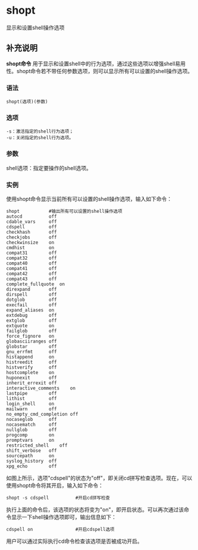 shopt
===

显示和设置shell操作选项

## 补充说明

**shopt命令** 用于显示和设置shell中的行为选项，通过这些选项以增强shell易用性。shopt命令若不带任何参数选项，则可以显示所有可以设置的shell操作选项。

###  语法

```shell
shopt(选项)(参数)
```

###  选项

```shell
-s：激活指定的shell行为选项；
-u：关闭指定的shell行为选项。
```

###  参数

shell选项：指定要操作的shell选项。

###  实例

使用shopt命令显示当前所有可以设置的shell操作选项，输入如下命令：

```shell
shopt           #输出所有可以设置的shell操作选项
autocd         	off
cdable_vars    	off
cdspell        	off
checkhash      	off
checkjobs      	off
checkwinsize   	on
cmdhist        	on
compat31       	off
compat32       	off
compat40       	off
compat41       	off
compat42       	off
compat43       	off
complete_fullquote	on
direxpand      	off
dirspell       	off
dotglob        	off
execfail       	off
expand_aliases 	on
extdebug       	off
extglob        	off
extquote       	on
failglob       	off
force_fignore  	on
globasciiranges	off
globstar       	off
gnu_errfmt     	off
histappend     	on
histreedit     	off
histverify     	off
hostcomplete   	on
huponexit      	off
inherit_errexit	off
interactive_comments	on
lastpipe       	off
lithist        	off
login_shell    	on
mailwarn       	off
no_empty_cmd_completion	off
nocaseglob     	off
nocasematch    	off
nullglob       	off
progcomp       	on
promptvars     	on
restricted_shell	off
shift_verbose  	off
sourcepath     	on
syslog_history 	off
xpg_echo       	off
```

如图上所示，选项"cdspell"的状态为"off"，即关闭cd拼写检查选项。现在，可以使用shopt命令将其开启，输入如下命令：

```shell
shopt -s cdspell          #开启cd拼写检查
```

执行上面的命令后，该选项的状态将变为"on"，即开启状态。可以再次通过该命令显示一下shell操作选项即可，输出信息如下：

```shell
cdspell on                #开启cdspell选项
```

用户可以通过实际执行cd命令检查该选项是否被成功开启。


